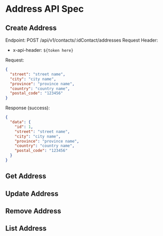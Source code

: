 # Address API Spec

## Create Address

Endpoint: POST /api/v1/contacts/:idContact/addresses
Request Header:

- x-api-header: `${token here}`

Request:

```json
{
  "street": "street name",
  "city": "city name",
  "province": "province name",
  "country": "country name",
  "postal_code": "123456"
}
```

Response (success):

```json
{
  "data": {
    "id": 1,
    "street": "street name",
    "city": "city name",
    "province": "province name",
    "country": "country name",
    "postal_code": "123456"
  }
}
```

## Get Address

## Update Address

## Remove Address

## List Address
